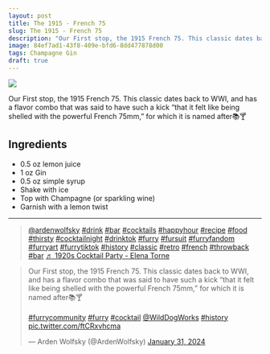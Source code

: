 ```yaml
--- 
layout: post
title: The 1915 - French 75
slug: The 1915 - French 75
description: "Our First stop, the 1915 French 75. This classic dates back to WWI, and has a flavor combo that was said to have such a kick “that it felt like being shelled with the powerful French 75mm,” for which it is named after📚🍸"
image: 84ef7ad1-43f8-409e-bfd6-8dd477878d00
tags: Champagne Gin
draft: true
---
```

<div class="drink-image-post"><img src="{{ site.cdn }}{{ page.image }}/public"></div>

Our First stop, the 1915 French 75. This classic dates back to WWI, and has a flavor combo that was said to have such a kick “that it felt like being shelled with the powerful French 75mm,” for which it is named after📚🍸

## Ingredients
- 0.5 oz lemon juice
- 1 oz Gin
- 0.5 oz simple syrup
- Shake with ice 
- Top with Champagne (or sparkling wine)
- Garnish with a lemon twist

<hr>

<div class="drink-media">
<blockquote class="tiktok-embed" cite="https://www.tiktok.com/@ardenwolfsky/video/7330393589454851371" data-video-id="7330393589454851371" style="max-width: 605px;min-width: 325px;" > <section> <a target="_blank" title="@ardenwolfsky" href="https://www.tiktok.com/@ardenwolfsky?refer=embed">@ardenwolfsky</a> <a title="drink" target="_blank" href="https://www.tiktok.com/tag/drink?refer=embed">#drink</a> <a title="bar" target="_blank" href="https://www.tiktok.com/tag/bar?refer=embed">#bar</a> <a title="cocktails" target="_blank" href="https://www.tiktok.com/tag/cocktails?refer=embed">#cocktails</a> <a title="happyhour" target="_blank" href="https://www.tiktok.com/tag/happyhour?refer=embed">#happyhour</a> <a title="recipe" target="_blank" href="https://www.tiktok.com/tag/recipe?refer=embed">#recipe</a> <a title="food" target="_blank" href="https://www.tiktok.com/tag/food?refer=embed">#food</a> <a title="thirsty" target="_blank" href="https://www.tiktok.com/tag/thirsty?refer=embed">#thirsty</a> <a title="cocktailnight" target="_blank" href="https://www.tiktok.com/tag/cocktailnight?refer=embed">#cocktailnight</a> <a title="drinktok" target="_blank" href="https://www.tiktok.com/tag/drinktok?refer=embed">#drinktok</a> <a title="furry" target="_blank" href="https://www.tiktok.com/tag/furry?refer=embed">#furry</a> <a title="fursuit" target="_blank" href="https://www.tiktok.com/tag/fursuit?refer=embed">#fursuit</a> <a title="furryfandom" target="_blank" href="https://www.tiktok.com/tag/furryfandom?refer=embed">#furryfandom</a> <a title="furryart" target="_blank" href="https://www.tiktok.com/tag/furryart?refer=embed">#furryart</a> <a title="furrytiktok" target="_blank" href="https://www.tiktok.com/tag/furrytiktok?refer=embed">#furrytiktok</a> <a title="history" target="_blank" href="https://www.tiktok.com/tag/history?refer=embed">#history</a> <a title="classic" target="_blank" href="https://www.tiktok.com/tag/classic?refer=embed">#classic</a> <a title="retro" target="_blank" href="https://www.tiktok.com/tag/retro?refer=embed">#retro</a> <a title="french" target="_blank" href="https://www.tiktok.com/tag/french?refer=embed">#french</a> <a title="throwback" target="_blank" href="https://www.tiktok.com/tag/throwback?refer=embed">#throwback</a> <a title="bar" target="_blank" href="https://www.tiktok.com/tag/bar?refer=embed">#bar</a> <a target="_blank" title="♬ 1920s Cocktail Party - Elena Torne" href="https://www.tiktok.com/music/1920s-Cocktail-Party-6929897157138876418?refer=embed">♬ 1920s Cocktail Party - Elena Torne</a> </section> </blockquote> <script async src="https://www.tiktok.com/embed.js"></script>

<blockquote class="twitter-tweet tw-align-center"><p lang="en" dir="ltr">Our First stop, the 1915 French 75. This classic dates back to WWI, and has a flavor combo that was said to have such a kick “that it felt like being shelled with the powerful French 75mm,” for which it is named after📚🍸<br><br> <a href="https://twitter.com/hashtag/furrycommunity?src=hash&amp;ref_src=twsrc%5Etfw">#furrycommunity</a> <a href="https://twitter.com/hashtag/furry?src=hash&amp;ref_src=twsrc%5Etfw">#furry</a> <a href="https://twitter.com/hashtag/cocktail?src=hash&amp;ref_src=twsrc%5Etfw">#cocktail</a> <a href="https://twitter.com/WildDogWorks?ref_src=twsrc%5Etfw">@WildDogWorks</a> <a href="https://twitter.com/hashtag/history?src=hash&amp;ref_src=twsrc%5Etfw">#history</a> <a href="https://t.co/ftCRxvhcma">pic.twitter.com/ftCRxvhcma</a></p>&mdash; Arden Wolfsky (@ArdenWolfsky) <a href="https://twitter.com/ArdenWolfsky/status/1752823557778727353?ref_src=twsrc%5Etfw">January 31, 2024</a></blockquote> <script async src="https://platform.twitter.com/widgets.js" charset="utf-8"></script>
</div>